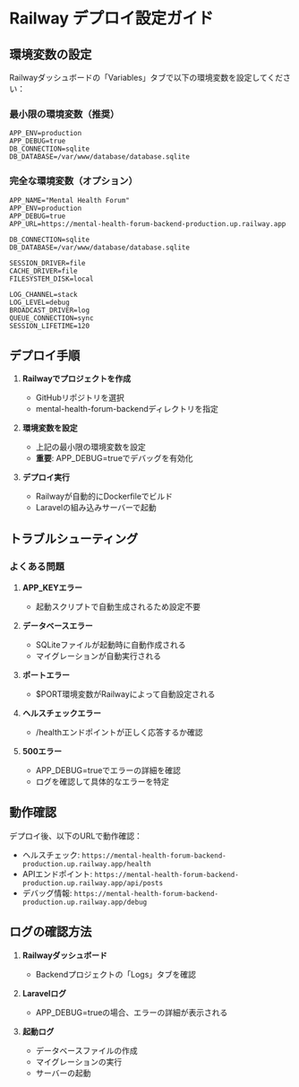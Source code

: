# Railway デプロイ設定ガイド

## 環境変数の設定

Railwayダッシュボードの「Variables」タブで以下の環境変数を設定してください：

### 最小限の環境変数（推奨）
```
APP_ENV=production
APP_DEBUG=true
DB_CONNECTION=sqlite
DB_DATABASE=/var/www/database/database.sqlite
```

### 完全な環境変数（オプション）
```
APP_NAME="Mental Health Forum"
APP_ENV=production
APP_DEBUG=true
APP_URL=https://mental-health-forum-backend-production.up.railway.app

DB_CONNECTION=sqlite
DB_DATABASE=/var/www/database/database.sqlite

SESSION_DRIVER=file
CACHE_DRIVER=file
FILESYSTEM_DISK=local

LOG_CHANNEL=stack
LOG_LEVEL=debug
BROADCAST_DRIVER=log
QUEUE_CONNECTION=sync
SESSION_LIFETIME=120
```

## デプロイ手順

1. **Railwayでプロジェクトを作成**
   - GitHubリポジトリを選択
   - mental-health-forum-backendディレクトリを指定

2. **環境変数を設定**
   - 上記の最小限の環境変数を設定
   - **重要**: APP_DEBUG=trueでデバッグを有効化

3. **デプロイ実行**
   - Railwayが自動的にDockerfileでビルド
   - Laravelの組み込みサーバーで起動

## トラブルシューティング

### よくある問題

1. **APP_KEYエラー**
   - 起動スクリプトで自動生成されるため設定不要

2. **データベースエラー**
   - SQLiteファイルが起動時に自動作成される
   - マイグレーションが自動実行される

3. **ポートエラー**
   - $PORT環境変数がRailwayによって自動設定される

4. **ヘルスチェックエラー**
   - /healthエンドポイントが正しく応答するか確認

5. **500エラー**
   - APP_DEBUG=trueでエラーの詳細を確認
   - ログを確認して具体的なエラーを特定

## 動作確認

デプロイ後、以下のURLで動作確認：

- ヘルスチェック: `https://mental-health-forum-backend-production.up.railway.app/health`
- APIエンドポイント: `https://mental-health-forum-backend-production.up.railway.app/api/posts`
- デバッグ情報: `https://mental-health-forum-backend-production.up.railway.app/debug`

## ログの確認方法

1. **Railwayダッシュボード**
   - Backendプロジェクトの「Logs」タブを確認

2. **Laravelログ**
   - APP_DEBUG=trueの場合、エラーの詳細が表示される

3. **起動ログ**
   - データベースファイルの作成
   - マイグレーションの実行
   - サーバーの起動 